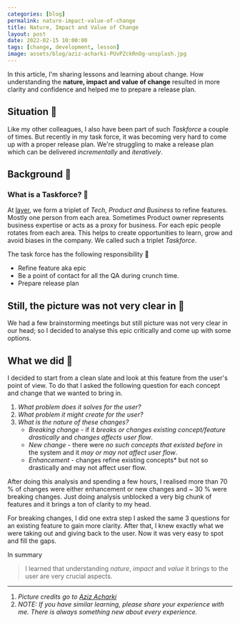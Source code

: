 ```yaml
---
categories: [blog]
permalink: nature-impact-value-of-change
title: Nature, Impact and Value of Change
layout: post
date: 2022-02-15 10:00:00
tags: [change, development, lesson]
image: assets/blog/aziz-acharki-PUvPZckRnOg-unsplash.jpg
---
```


In this article, I'm sharing lessons and learning about change. How understanding the **nature, impact and value of change** resulted in more clarity and confidence and helped me to prepare a release plan.

## Situation 🤺
Like my other colleagues, I also have been part of such *Taskforce* a couple of times. But recently in my task force, it was becoming very hard to come up with a proper release plan. We're struggling to make a release plan which can be delivered *incrementally* and *iteratively*.

## Background 📜

### What is a Taskforce? 🤔
At [layer](https://golayer.io/about/), we form a triplet of *Tech, Product and Business* to refine features. Mostly one person from each area. Sometimes Product owner represents business expertise or acts as a proxy for business. For each epic people rotates from each area. This helps to create opportunities to learn, grow and avoid biases in the company. We called such a triplet *Taskforce*.

The task force has the following responsibility 💪
- Refine feature aka epic
- Be a point of contact for all the QA during crunch time.
- Prepare release plan

## Still, the picture was not very clear in 🧠

We had a few brainstorming meetings but still picture was not very clear in our head; so I decided to analyse this epic critically and come up with some options.

## What we did 🤞

I decided to start from a clean slate and look at this feature from the user's point of view. To do that I asked the following question for each concept and change that we wanted to bring in.
1. *What problem does it solves for the user?*
2. *What problem it might create for the user?*
3. *What is the nature of these changes?*
	- *Breaking change* - if it *breaks or changes existing concept/feature drastically* and *changes affects user flow*.
	-  *New change* - there were *no such concepts that existed before* in the system and it *may or may not affect user flow*.
	-  *Enhancement* - changes refine existing concepts* but not so drastically and may not affect user flow.

After doing this analysis and spending a few hours, I realised more than 70 % of changes were either enhancement or new changes and ~ 30 % were breaking changes. Just doing analysis unblocked a very big chunk of features and it brings a ton of clarity to my head.

For breaking changes, I did one extra step I asked the same 3 questions for an existing feature to gain more clarity. After that, I knew exactly what we were taking out and giving back to the user. Now it was very easy to spot and fill the gaps.

In summary

>I learned that understanding *nature*, *impact* and *value* it brings to the user are very crucial aspects.

---
1. *Picture credits go to [Aziz Acharki](https://unsplash.com/photos/PUvPZckRnOg)*
2. *NOTE: If you have similar learning, please share your experience with me. There is always something new about every experience.*
